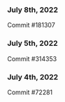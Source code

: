 ### July 8th, 2022

Commit #181307

### July 5th, 2022

Commit #314353


### July 4th, 2022

Commit #72281
